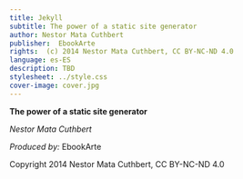 ```yaml
---
title: Jekyll
subtitle: The power of a static site generator
author: Nestor Mata Cuthbert
publisher:  EbookArte
rights:  (c) 2014 Nestor Mata Cuthbert, CC BY-NC-ND 4.0
language: es-ES
description: TBD
stylesheet: ../style.css
cover-image: cover.jpg
---
```


**The power of a static site generator**

*Nestor Mata Cuthbert*

*Produced by:* EbookArte

Copyright 2014 Nestor Mata Cuthbert, CC BY-NC-ND 4.0
